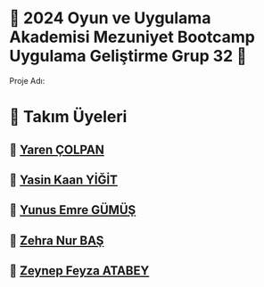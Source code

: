 # 📌 2024 Oyun ve Uygulama Akademisi Mezuniyet Bootcamp Uygulama Geliştirme Grup 32 📱
Proje Adı:  




# 🤖 Takım Üyeleri

## 🚀 [Yaren ÇOLPAN](https://www.linkedin.com/in/yarencolpan/)
## 🚀 [Yasin Kaan YİĞİT](https://www.linkedin.com/in/yasinkaanyigit1/)
## 🚀 [Yunus Emre GÜMÜŞ](https://www.linkedin.com/in/yunusemregumus/)
## 🚀 [Zehra Nur BAŞ](https://www.linkedin.com/in/zehranurba%C5%9F/)
## 🚀 [Zeynep Feyza ATABEY](https://www.linkedin.com/in/zeynepfeyzatabey/)
